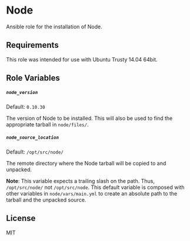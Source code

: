 Node
=========
Ansible role for the installation of Node.

Requirements
------------
This role was intended for use with Ubuntu Trusty 14.04 64bit.

Role Variables
--------------

##### `node_version`
Default: `0.10.30`

The version of Node to be installed. This will also be used to find the appropriate tarball in `node/files/`.

##### `node_source_location`
Default: `/opt/src/node/`

The remote directory where the Node tarball will be copied to and unpacked.

**Note**: This variable expects a trailing slash on the path. Thus, `/opt/src/node/` not `/opt/src/node`. This default variable is composed with other variables in `node/vars/main.yml` to create an absolute path to the tarball and the unpacked source. 

License
-------
MIT
